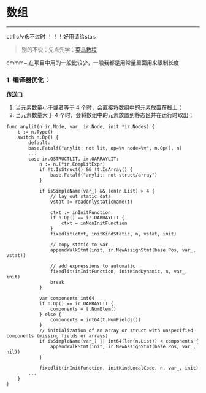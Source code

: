 # 数组

***
ctrl c/v永不过时 ！！！好用请给star。

> 别的不说：先点先学：[菜鸟教程](https://www.runoob.com/go/go-arrays.html)

emmm~,在项目中用的一般比较少，一般我都是用常量里面用来限制长度

### 1. 编译器优化：
**[传送门](https://github.com/golang/go/blob/dev.boringcrypto.go1.18/src/cmd/compile/internal/walk/complit.go#L553)**
1. 当元素数量小于或者等于 4 个时，会直接将数组中的元素放置在栈上；
2. 当元素数量大于 4 个时，会将数组中的元素放置到静态区并在运行时取出；

```
func anylit(n ir.Node, var_ ir.Node, init *ir.Nodes) {
    t := n.Type()
    switch n.Op() {
        default:
        base.Fatalf("anylit: not lit, op=%v node=%v", n.Op(), n)
		...
        case ir.OSTRUCTLIT, ir.OARRAYLIT:
            n := n.(*ir.CompLitExpr)
            if !t.IsStruct() && !t.IsArray() {
                base.Fatalf("anylit: not struct/array")
            }
    
            if isSimpleName(var_) && len(n.List) > 4 {
                // lay out static data
                vstat := readonlystaticname(t)
    
                ctxt := inInitFunction
                if n.Op() == ir.OARRAYLIT {
                    ctxt = inNonInitFunction
                }
                fixedlit(ctxt, initKindStatic, n, vstat, init)
    
                // copy static to var
                appendWalkStmt(init, ir.NewAssignStmt(base.Pos, var_, vstat))
    
                // add expressions to automatic
                fixedlit(inInitFunction, initKindDynamic, n, var_, init)
                break
            }
    
            var components int64
            if n.Op() == ir.OARRAYLIT {
                components = t.NumElem()
            } else {
                components = int64(t.NumFields())
            }
            // initialization of an array or struct with unspecified components (missing fields or arrays)
            if isSimpleName(var_) || int64(len(n.List)) < components {
                appendWalkStmt(init, ir.NewAssignStmt(base.Pos, var_, nil))
            }
    
            fixedlit(inInitFunction, initKindLocalCode, n, var_, init)
        ...
    }
}
```